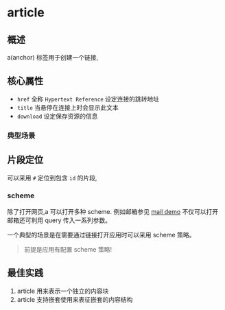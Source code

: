 # article

## 概述
a(anchor) 标签用于创建一个链接,


## 核心属性
* `href` 全称 `Hypertext Reference` 设定连接的跳转地址
* `title` 当悬停在连接上时会显示此文本
* `download` 设定保存资源的信息

### 典型场景
## 片段定位 
可以采用 `#` 定位到包含 `id` 的片段,
<!-- TODO: 浏览器如何确定具体的定位点需搞清楚 -->

### scheme
除了打开网页,a 可以打开多种 scheme.
例如邮箱参见 [mail demo](./a-href_mail.html) 不仅可以打开邮箱还可利用 query 传入一系列参数。

一个典型的场景是在需要通过链接打开应用时可以采用 scheme 策略。

> 前提是应用有配置 scheme 策略!


## 最佳实践
1. article 用来表示一个独立的内容块
2. article 支持嵌套使用来表征嵌套的内容结构